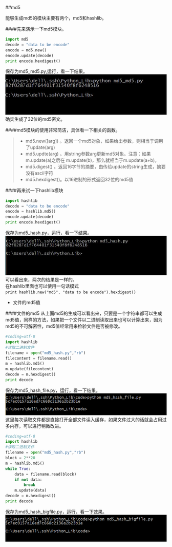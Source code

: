 ##md5

能够生成md5的模块主要有两个，md5和hashlib。

####先来演示一下md5模块。
```python
import md5
decode = "data to be encode"
encode = md5.new()
encode.update(decode)
print encode.hexdigest()
```
保存为md5_md5.py,运行，看一下结果。   
![md5_md5.jpg](images/md5_md5.jpg)   
确实生成了32位的md5密文。   

####md5模块的使用非常简洁，具体看一下相关的函数。   
>- md5.new([arg]) 。返回一个md5对象，如果给出参数，则相当于调用了update(arg)
>- md5.updte(arg) 。用string参数arg更新md5对象。注意：如果m.update(a)之后在 m.update(b)，那么就相当于m.update(a+b)。
>- md5.digest()   。返回16字节的摘要，由传给update的string生成，摘要没有ascii字符
>- md5.hexdigest()。以16进制的形式返回32位的md5值     

####再来试一下hashlib模块
```python
import hashlib
decode = "data to be encode"
encode = hashlib.md5()
encode.update(decode)
print encode.hexdigest()
```
保存为md5_hash.py，运行，看一下结果。
![md5_hash.jpg](images/md5_hash.jpg)
可以看出来，两次的结果是一样的。  
在hashlib里面也可以使用一句话模式  
`print hashlib.new("md5", "data to be encode").hexdigest()  `
- 文件的md5值

####文件的md5
从上面md5的生成可以看出来，只要是一个字符串都可以生成md5值，同样的方法，如果把一个文件以二进制读取出来也可以计算出来，因为md5的不可解密性，md5值经常用来检验文件是否被修改。
```python
#coding=utf-8
import hashlib
#读取二进制文件
filename = open("md5_hash.py","rb")
filecontent = filename.read()
m = hashlib.md5()
m.update(filecontent)
decode = m.hexdigest()
print decode
```
保存为md5_hash_file.py，运行，看一下结果。       
![md5_hash_file.jpg](images/md5_hash_file.jpg)      
这里每次读取文件都是直接打开全部文件读入缓存，如果文件过大的话就会占用过多内存，可以进行稍微改进。      
```python
#coding=utf-8
import hashlib
#读取二进制文件
filename = open("md5_hash.py","rb")
block = 2**20
m = hashlib.md5()
while True:
	data = filename.read(block)
	if not data:
		break
	m.update(data)
decode = m.hexdigest()
print decode
```
保存为md5_hash_bigfile.py，运行，看一下效果。              
![md5_hash_bigfile.jpg](images/md5_hash_bigfile.jpg)